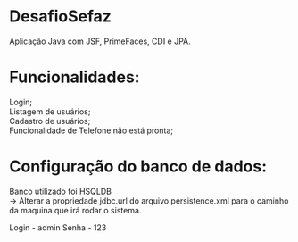 # DesafioSefaz
Aplicação Java com JSF, PrimeFaces, CDI e JPA.

# Funcionalidades:  
Login;  
Listagem de usuários;  
Cadastro de usuários;  
Funcionalidade de Telefone não está pronta;

# Configuração do banco de dados:
Banco utilizado foi HSQLDB  
-> Alterar a propriedade jdbc.url do arquivo persistence.xml para o caminho da maquina que irá rodar o sistema.

Login - admin
Senha - 123
